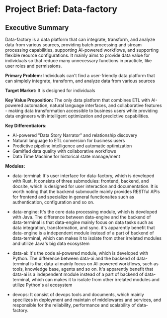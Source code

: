 # Project Brief: Data-factory

## Executive Summary

Data-factory is a data platform that can integrate, transform, and analyze data from various sources, providing batch processing and stream processing capabilities, supporting AI-powered workflows, and supporting flexible reource configurations. It mainly aims to provide data value for individuals so that reduce many unnecessary functions in practicle, like user roles and permissions.

**Primary Problem:** Individuals can't find a user-friendly data platform that can simplely integrate, transform, and analyze data from various sources 

**Target Market:** It is designed for individuals

**Key Value Proposition:** The only data platform that combines ETL with AI-powered automation, natural language interfaces, and collaborative features - making data transformation accessible to business users while providing data engineers with intelligent optimization and predictive capabilities.

**Key Differentiators:**
- AI-powered "Data Story Narrator" and relationship discovery
- Natural language to ETL conversion for business users  
- Predictive pipeline intelligence and automatic optimization
- Gamified data quality with collaborative workflows
- Data Time Machine for historical state manage/ment


**Modules:**
- data-terminal: It's user interface for data-factory, which is developed with Rust. It consists of three submodules: frontend, backend, and docsite, which is designed for user interaction and documentation. It is worth noting that the backend submoudle mainly provides RESTful APIs for frontend and specialize in general functionaites such as authentication, configuration and so on. 

- data-engine: It's the core data processing module, which is developed with Java. The difference between data-engine and the backend of data-terminal is that data-engine mainly focus on data tasks such as data integration, transformation, and sync. it's apparently benefit that data-engine is a independent module instead of a part of backend of data-terminal, which can makes it to isolate from other irrelated modules and utilize Java's big data ecosystem

- data-ai: It's the code ai-powered module, which is developed with Python. The difference between data-ai and the backend of data-terminal is that data-ai mainly focus on AI-powered workflows, such as tools, knowledge base, agents and so on. It's apparently benefit that data-ai is a independent module instead of a part of backend of data-terminal, which can makes it to isolate from other irrelated modules and utilize Python's ai ecosystem

- devops: It consist of devops tools and documents, which mainly specilizes in deployment and maintain of middlewares and services, and responsible for the reliability, performance and scalability of data-factory.



